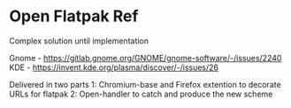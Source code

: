 # Open Flatpak Ref

Complex solution until implementation 

Gnome - https://gitlab.gnome.org/GNOME/gnome-software/-/issues/2240
KDE - https://invent.kde.org/plasma/discover/-/issues/26

Delivered in two parts
1: Chromium-base and Firefox extention to decorate URLs for flatpak
2: Open-handler to catch and produce the new scheme